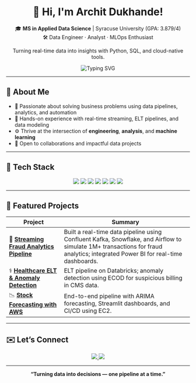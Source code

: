<h1 align="center">👋 Hi, I'm Archit Dukhande!</h1>

<p align="center">
🎓 <strong>MS in Applied Data Science</strong> | Syracuse University (GPA: 3.879/4)<br>
🛠️ Data Engineer · Analyst · MLOps Enthusiast
</p>

<p align="center">
  Turning real-time data into insights with Python, SQL, and cloud-native tools.
</p>

<p align="center">
  <img src="https://readme-typing-svg.demolab.com?font=Fira+Code&pause=1000&center=true&vCenter=true&width=800&lines=Data+Engineer+%7C+ML+Enthusiast+%7C+Tech+Storyteller;Turning+data+into+insights+%F0%9F%9A%80" alt="Typing SVG" />
</p>

---

## 🧠 About Me

- 🌟 Passionate about solving business problems using data pipelines, analytics, and automation  
- 🔄 Hands-on experience with real-time streaming, ELT pipelines, and data modeling  
- ⚙️ Thrive at the intersection of **engineering**, **analysis**, and **machine learning**  
- 🤝 Open to collaborations and impactful data projects  

---

## 📌 Tech Stack

<p align="center">
  <img src="https://img.shields.io/badge/Python-3776AB?style=for-the-badge&logo=python&logoColor=white"/>
  <img src="https://img.shields.io/badge/SQL-4479A1?style=for-the-badge&logo=postgresql&logoColor=white"/>
  <img src="https://img.shields.io/badge/Power_BI-F2C811?style=for-the-badge&logo=power-bi&logoColor=black"/>
  <img src="https://img.shields.io/badge/Airflow-017CEE?style=for-the-badge&logo=apache-airflow&logoColor=white"/>
  <img src="https://img.shields.io/badge/Snowflake-29B2FE?style=for-the-badge&logo=snowflake&logoColor=white"/>
  <img src="https://img.shields.io/badge/Kafka-231F20?style=for-the-badge&logo=apache-kafka&logoColor=white"/>
  <img src="https://img.shields.io/badge/Azure-0078D4?style=for-the-badge&logo=microsoft-azure&logoColor=white"/>
</p>

---

## 🚀 Featured Projects

| Project | Summary |
|--------|---------|
| 🔄 [**Streaming Fraud Analytics Pipeline**](https://github.com/ArchitDukhande/Streaming-Credit-Card-Transaction-Pipeline-for-Fraud-Analytics) | Built a real-time data pipeline using Confluent Kafka, Snowflake, and Airflow to simulate 1M+ transactions for fraud analytics; integrated Power BI for real-time dashboards. |
| ⚕️ [**Healthcare ELT & Anomaly Detection**](https://github.com/ArchitDukhande/Healthcare-ELT-and-Anomaly-Detection) | ELT pipeline on Databricks; anomaly detection using ECOD for suspicious billing in CMS data. |
| 📉 [**Stock Forecasting with AWS**](https://github.com/ArchitDukhande/MAANG-Stock-Forecasting) | End-to-end pipeline with ARIMA forecasting, Streamlit dashboards, and CI/CD using EC2. |

---

## ✉️ Let’s Connect

<p align="center">
  <a href="https://www.linkedin.com/in/archit-dukhande/">
    <img src="https://img.shields.io/badge/LinkedIn-0A66C2?style=for-the-badge&logo=linkedin&logoColor=white"/>
  </a>
  <a href="mailto:adukhand@syr.edu">
    <img src="https://img.shields.io/badge/Email-D14836?style=for-the-badge&logo=gmail&logoColor=white"/>
  </a>
</p>

---

<p align="center"><b>“Turning data into decisions — one pipeline at a time.”</b></p>
